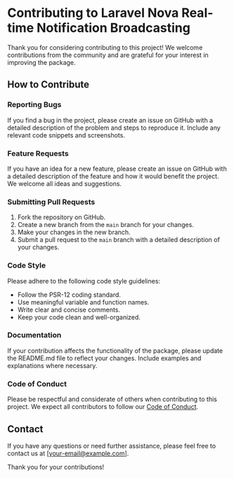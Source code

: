 # Contributing to Laravel Nova Real-time Notification Broadcasting

Thank you for considering contributing to this project! We welcome contributions from the community and are grateful for your interest in improving the package.

## How to Contribute

### Reporting Bugs

If you find a bug in the project, please create an issue on GitHub with a detailed description of the problem and steps to reproduce it. Include any relevant code snippets and screenshots.

### Feature Requests

If you have an idea for a new feature, please create an issue on GitHub with a detailed description of the feature and how it would benefit the project. We welcome all ideas and suggestions.

### Submitting Pull Requests

1. Fork the repository on GitHub.
2. Create a new branch from the `main` branch for your changes.
3. Make your changes in the new branch.
4. Submit a pull request to the `main` branch with a detailed description of your changes.

### Code Style

Please adhere to the following code style guidelines:

- Follow the PSR-12 coding standard.
- Use meaningful variable and function names.
- Write clear and concise comments.
- Keep your code clean and well-organized.

### Documentation

If your contribution affects the functionality of the package, please update the README.md file to reflect your changes. Include examples and explanations where necessary.

### Code of Conduct

Please be respectful and considerate of others when contributing to this project. We expect all contributors to follow our [Code of Conduct](CODE_OF_CONDUCT.md).

## Contact

If you have any questions or need further assistance, please feel free to contact us at [your-email@example.com].

Thank you for your contributions!
